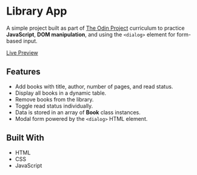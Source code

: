 # Library App

A simple project built as part of [The Odin Project](https://www.theodinproject.com/) curriculum to practice **JavaScript**, **DOM manipulation**, and using the `<dialog>` element for form-based input.

[Live Preview](https://collindg.github.io/Library)

## Features

- Add books with title, author, number of pages, and read status.
- Display all books in a dynamic table.
- Remove books from the library.
- Toggle read status individually.
- Data is stored in an array of **Book** class instances.
- Modal form powered by the `<dialog>` HTML element.

## Built With

- HTML
- CSS
- JavaScript
